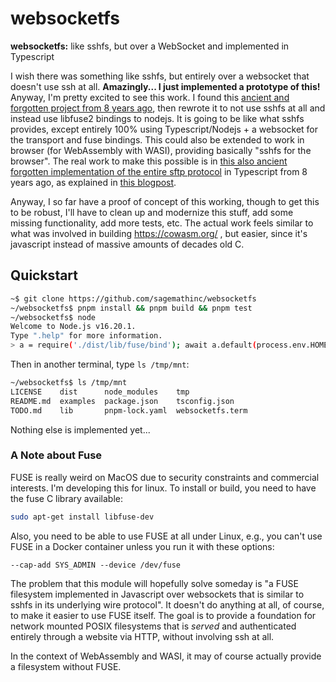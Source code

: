 # websocketfs

**websocketfs:** like sshfs, but over a WebSocket and implemented in Typescript

I wish there was something like sshfs, but entirely over a websocket that doesn't use ssh at all. **Amazingly... I just implemented a prototype of this!** Anyway, I'm pretty excited to see this work. I found this [ancient and forgotten project from 8 years ago](https://github.com/lukaaash/vfs/tree/master), then rewrote it to not use sshfs at all and instead use libfuse2 bindings to nodejs. It is going to be like what sshfs provides, except entirely 100% using Typescript/Nodejs \+ a websocket for the transport and fuse bindings. This could also be extended to work in browser \(for WebAssembly with WASI\), providing basically "sshfs for the browser". The real work to make this possible is in [this also ancient forgotten implementation of the entire sftp protocol](https://github.com/lukaaash/sftp-ws) in Typescript from 8 years ago, as explained in [this blogpost](https://lukas.pokorny.eu/sftp-over-websockets/).

Anyway, I so far have a proof of concept of this working, though to get this to be robust, I'll have to clean up and modernize this stuff, add some missing functionality, add more tests, etc. The actual work feels similar to what was involved in building https://cowasm.org/ , but easier, since it's javascript instead of massive amounts of decades old C.

## Quickstart

```sh
~$ git clone https://github.com/sagemathinc/websocketfs
~/websocketfs$ pnpm install && pnpm build && pnpm test
~/websocketfs$ node
Welcome to Node.js v16.20.1.
Type ".help" for more information.
> a = require('./dist/lib/fuse/bind'); await a.default(process.env.HOME,'/tmp/mnt')
```

Then in another terminal, type `ls /tmp/mnt`:

```sh
~/websocketfs$ ls /tmp/mnt
LICENSE    dist      node_modules    tmp
README.md  examples  package.json    tsconfig.json
TODO.md    lib       pnpm-lock.yaml  websocketfs.term
```

Nothing else is implemented yet...

### A Note about Fuse

FUSE is really weird on MacOS due to security constraints and commercial interests.
I'm developing this for linux. To install or build, you need to have the fuse C library
available:

```sh
sudo apt-get install libfuse-dev
```

Also, you need to be able to use FUSE at all under Linux, e.g., you can't
use FUSE in a Docker container unless you run it with these options:

```
--cap-add SYS_ADMIN --device /dev/fuse
```

The problem that this module will hopefully solve someday is "a FUSE filesystem
implemented in Javascript over websockets that is similar to sshfs in its
underlying wire protocol". It doesn't do anything at all, of course, to make
it easier to use FUSE itself. The goal is to provide a foundation for network mounted
POSIX filesystems that is _served_ and authenticated entirely through a website via HTTP,
without involving ssh at all.

In the context of WebAssembly and WASI, it may of course actually provide a filesystem
without FUSE.
